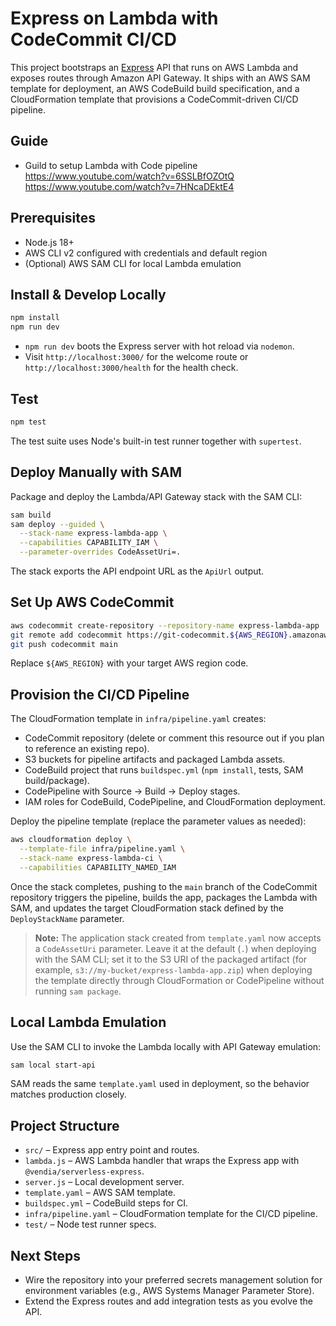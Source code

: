 # Express on Lambda with CodeCommit CI/CD

This project bootstraps an [Express](https://expressjs.com/) API that runs on AWS Lambda and exposes routes through Amazon API Gateway. It ships with an AWS SAM template for deployment, an AWS CodeBuild build specification, and a CloudFormation template that provisions a CodeCommit-driven CI/CD pipeline.

## Guide

- Guild to setup Lambda with Code pipeline
https://www.youtube.com/watch?v=6SSLBfOZOtQ
https://www.youtube.com/watch?v=7HNcaDEktE4

## Prerequisites

- Node.js 18+
- AWS CLI v2 configured with credentials and default region
- (Optional) AWS SAM CLI for local Lambda emulation

## Install & Develop Locally

```bash
npm install
npm run dev
```

- `npm run dev` boots the Express server with hot reload via `nodemon`.
- Visit `http://localhost:3000/` for the welcome route or `http://localhost:3000/health` for the health check.

## Test

```bash
npm test
```

The test suite uses Node's built-in test runner together with `supertest`.

## Deploy Manually with SAM

Package and deploy the Lambda/API Gateway stack with the SAM CLI:

```bash
sam build
sam deploy --guided \
  --stack-name express-lambda-app \
  --capabilities CAPABILITY_IAM \
  --parameter-overrides CodeAssetUri=.
```

The stack exports the API endpoint URL as the `ApiUrl` output.

## Set Up AWS CodeCommit

```bash
aws codecommit create-repository --repository-name express-lambda-app
git remote add codecommit https://git-codecommit.${AWS_REGION}.amazonaws.com/v1/repos/express-lambda-app
git push codecommit main
```

Replace `${AWS_REGION}` with your target AWS region code.

## Provision the CI/CD Pipeline

The CloudFormation template in `infra/pipeline.yaml` creates:

- CodeCommit repository (delete or comment this resource out if you plan to reference an existing repo).
- S3 buckets for pipeline artifacts and packaged Lambda assets.
- CodeBuild project that runs `buildspec.yml` (`npm install`, tests, SAM build/package).
- CodePipeline with Source → Build → Deploy stages.
- IAM roles for CodeBuild, CodePipeline, and CloudFormation deployment.

Deploy the pipeline template (replace the parameter values as needed):

```bash
aws cloudformation deploy \
  --template-file infra/pipeline.yaml \
  --stack-name express-lambda-ci \
  --capabilities CAPABILITY_NAMED_IAM
```

Once the stack completes, pushing to the `main` branch of the CodeCommit repository triggers the pipeline, builds the app, packages the Lambda with SAM, and updates the target CloudFormation stack defined by the `DeployStackName` parameter.

> **Note:** The application stack created from `template.yaml` now accepts a `CodeAssetUri` parameter. Leave it at the default (`.`) when deploying with the SAM CLI; set it to the S3 URI of the packaged artifact (for example, `s3://my-bucket/express-lambda-app.zip`) when deploying the template directly through CloudFormation or CodePipeline without running `sam package`.

## Local Lambda Emulation

Use the SAM CLI to invoke the Lambda locally with API Gateway emulation:

```bash
sam local start-api
```

SAM reads the same `template.yaml` used in deployment, so the behavior matches production closely.

## Project Structure

- `src/` – Express app entry point and routes.
- `lambda.js` – AWS Lambda handler that wraps the Express app with `@vendia/serverless-express`.
- `server.js` – Local development server.
- `template.yaml` – AWS SAM template.
- `buildspec.yml` – CodeBuild steps for CI.
- `infra/pipeline.yaml` – CloudFormation template for the CI/CD pipeline.
- `test/` – Node test runner specs.

## Next Steps

- Wire the repository into your preferred secrets management solution for environment variables (e.g., AWS Systems Manager Parameter Store).
- Extend the Express routes and add integration tests as you evolve the API.
